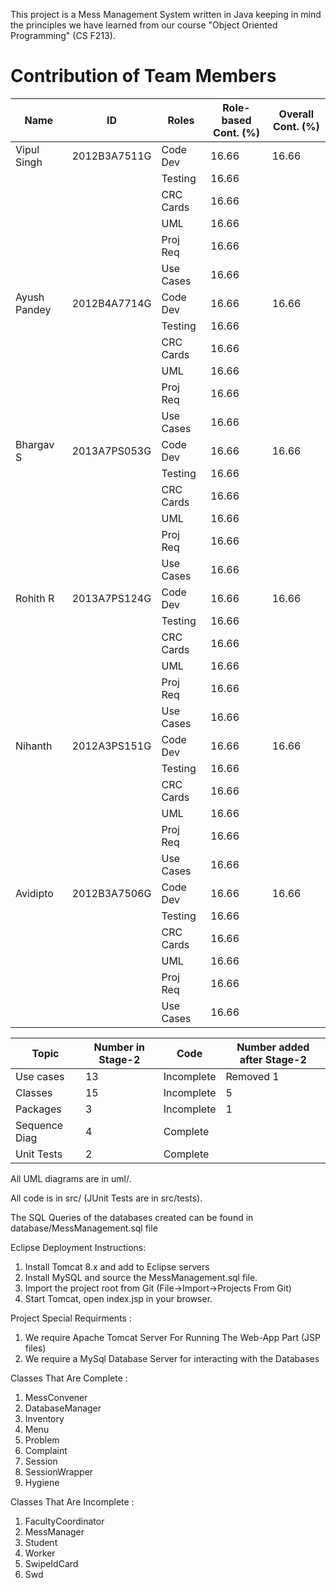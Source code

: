 This project is a Mess Management System written in Java keeping
in mind the principles we have learned from our course "Object
Oriented Programming" (CS F213).

Contribution of Team Members
============================

| Name          | ID            | Roles          | Role-based Cont. (%) | Overall Cont. (%) 
| ------------- | ------------- | -------------- | -------------------- |------------------
| Vipul Singh	| 2012B3A7511G  | Code Dev	 | 16.66                | 16.66
|	   	|	        | Testing    	 | 16.66                |
|  		|               | CRC Cards    	 | 16.66	        |
|       	|	        | UML  		 | 16.66                |
|       	|	        | Proj Req    	 | 16.66                |
|  		|	        | Use Cases    	 | 16.66                |                                                    
| Ayush Pandey	| 2012B4A7714G  | Code Dev	 | 16.66                | 16.66
|	   	|	        | Testing    	 | 16.66                |
|  		|               | CRC Cards    	 | 16.66	        |
|       	|	        | UML  		 | 16.66                |
|       	|	        | Proj Req    	 | 16.66                |
|  		|	        | Use Cases    	 | 16.66                |
| Bhargav S	| 2013A7PS053G  | Code Dev	 | 16.66                | 16.66
|	   	|	        | Testing    	 | 16.66                |
|  		|               | CRC Cards    	 | 16.66	        |
|       	|	        | UML  		 | 16.66                |
|       	|	        | Proj Req    	 | 16.66                |
|  		|	        | Use Cases    	 | 16.66                |
| Rohith R	| 2013A7PS124G  | Code Dev	 | 16.66                | 16.66
|	   	|	        | Testing    	 | 16.66                |
|  		|               | CRC Cards    	 | 16.66	        |
|       	|	        | UML  		 | 16.66                |
|       	|	        | Proj Req    	 | 16.66                |
|  		|	        | Use Cases    	 | 16.66                |
| Nihanth	| 2012A3PS151G  | Code Dev	 | 16.66                | 16.66
|	   	|	        | Testing    	 | 16.66                |
|  		|               | CRC Cards    	 | 16.66	        |
|       	|	        | UML  		 | 16.66                |
|       	|	        | Proj Req    	 | 16.66                |
|  		|	        | Use Cases    	 | 16.66                |
| Avidipto	| 2012B3A7506G  | Code Dev	 | 16.66                | 16.66
|	   	|	        | Testing    	 | 16.66                |
|  		|               | CRC Cards    	 | 16.66	        |
|       	|	        | UML  		 | 16.66                |
|       	|	        | Proj Req    	 | 16.66                |
|  		|	        | Use Cases    	 | 16.66                |





| Topic         | Number in Stage-2 | Code          | Number added after Stage-2 |
| ------------- | ----------------- | --------------| ---------------------------|
| Use cases	| 13	            | Incomplete    | Removed 1                  |
| Classes       | 15                | Incomplete    | 5			 	 |
| Packages      | 3	            | Incomplete    | 1	                	 |
| Sequence Diag | 4	            | Complete      |	                 	 |
| Unit Tests    | 2	            | Complete      |		               	 |                                           


All UML diagrams are in uml/.

All code is in src/ (JUnit Tests are in src/tests).

The SQL Queries of the databases created can be found in database/MessManagement.sql file

Eclipse Deployment Instructions:
1. Install Tomcat 8.x and add to Eclipse servers
2. Install MySQL and source the MessManagement.sql file.
2. Import the project root from Git (File->Import->Projects From Git)
3. Start Tomcat, open index.jsp in your browser.

Project Special Requirments :

1. We require Apache Tomcat Server For Running The Web-App Part (JSP files)
2. We require a MySql Database Server for interacting with the Databases

Classes That Are Complete :

1. MessConvener
2. DatabaseManager
3. Inventory
4. Menu
5. Problem
6. Complaint
7. Session
8. SessionWrapper
9. Hygiene


Classes That Are Incomplete :

1. FacultyCoordinator
2. MessManager
3. Student
4. Worker
5. SwipeIdCard
6. Swd
